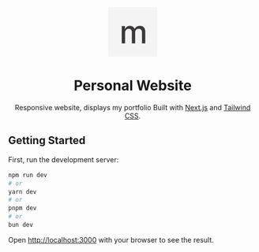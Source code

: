 <div align="center">
    <img alt="Logo" src="docs/logo.png" width="100" />
</div>
<h1 align="center">
    Personal Website 
</h1>
<p align="center">
Responsive website, displays my portfolio Built with <a href="https://nextjs.org" target="_blank">Next.js</a> and <a href="https://tailwindcss.com" target="_blank">Tailwind CSS</a>.
</p>

## Getting Started

First, run the development server:

```bash
npm run dev
# or
yarn dev
# or
pnpm dev
# or
bun dev
```

Open [http://localhost:3000](http://localhost:3000) with your browser to see the result.
